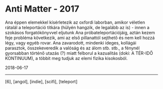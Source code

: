 # Anti Matter - 2017

Ana éppen elemekkel kísérletezik az oxfordi laborban, amikor véletlen rátalál a teleportáció titkára (hülyén hangzik, de legalább az is) - innen a szokásos forgatókönyvvel eljutunk Ana próbateleportációjáig, aztán kezem feje probléma következik, ami az első pillanattól sejthető és nem kell hozzá légy, vagy egyéb rovar. Ana zavarodott, mindenki ideges, kollágái parasztok, összekeveredik a valóság és az álom stb. stb., a fénynél gyorsabban történő utazás (?) miatt felborul a kazualitás (doki: A TÉR-IDŐ KONTINUUM), a többit meg tudjuk az elemi fizika kisokosból.

2018-06-17

----

[6], [angol], [indie], [scifi], [teleport]
